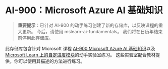 # AI-900：Microsoft Azure AI 基础知识

>**重要提示**：已针对 AI-900 的动手练习创建了新的存储库，以反映课程的重大更新。 今后，请使用 mslearn-ai-fundamentals[](https://github.com/MicrosoftLearning/mslearn-ai-fundamentals)。 我们将在日历年结束前停用此存储库。 

此存储库包含针对 Microsoft 课程 [AI-900 Microsoft Azure AI 基础知识](https://docs.microsoft.com/en-us/learn/certifications/courses/ai-900t00)以及 [Microsoft Learn 上的自定进度模块](https://docs.microsoft.com/learn/certifications/azure-ai-fundamentals)的动手实验室练习。 这些实验室配合教材提供，你可以使用其描述的方法进行练习。 

